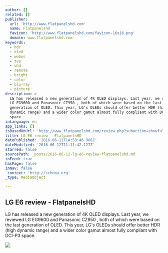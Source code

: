 ```yaml
---
author: []
related: []
publisher:
  url: 'http://www.flatpanelshd.com'
  name: Flatpanelshd
  favicon: 'http://www.flatpanelshd.com/favicon-16x16.png'
  domain: www.flatpanelshd.com
keywords:
  - hdr
  - oled
  - webos
  - tvs
  - uhd
  - remote
  - bright
  - color
  - blu-ray
  - picture
description: >-
  LG has released a new generation of 4K OLED displays. Last year, we reviewed
  LG EG9600 and Panasonic CZ950 , both of which were based on the last
  generation of OLED. This year, LG's OLEDs should offer better HDR (high
  dynamic range) and a wider color gamut almost fully compliant with DCI-P3
  space.
inLanguage: en
app_links: []
isBasedOnUrl: 'http://www.flatpanelshd.com/review.php?subaction=showfull&id=1465365585'
title: LG E6 review - FlatpanelsHD
datePublished: '2016-06-12T14:53:46.986Z'
dateModified: '2016-06-12T11:11:42.127Z'
starred: false
sourcePath: _posts/2016-06-12-lg-e6-review-flatpanelshd.md
inFeed: true
hasPage: false
inNav: false
_context: 'http://schema.org'
_type: MediaObject

---
```

<article style=""><h1>LG E6 review - FlatpanelsHD</h1><p>LG has released a new generation of 4K OLED displays. Last year, we reviewed LG EG9600 and Panasonic CZ950 , both of which were based on the last generation of OLED. This year, LG's OLEDs should offer better HDR (high dynamic range) and a wider color gamut almost fully compliant with DCI-P3 space.</p><img src="http://www.flatpanelshd.com/pictures/OLED%20E6_H.jpg" /></article>